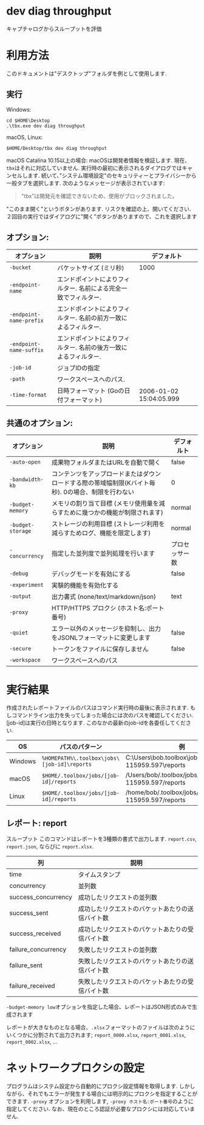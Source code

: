 # dev diag throughput

キャプチャログからスループットを評価 

# 利用方法

このドキュメントは"デスクトップ"フォルダを例として使用します.
## 実行

Windows:
```
cd $HOME\Desktop
.\tbx.exe dev diag throughput 
```

macOS, Linux:
```
$HOME/Desktop/tbx dev diag throughput 
```

macOS Catalina 10.15以上の場合: macOSは開発者情報を検証します. 現在、`tbx`はそれに対応していません. 実行時の最初に表示されるダイアログではキャンセルします. 続いて、”システム環境設定"のセキュリティーとプライバシーから一般タブを選択します.
次のようなメッセージが表示されています:
> "tbx"は開発元を確認できないため、使用がブロックされました。

"このまま開く"というボタンがあります. リスクを確認の上、開いてください. ２回目の実行ではダイアログに"開く”ボタンがありますので、これを選択します

## オプション:

| オプション              | 説明                                                            | デフォルト              |
|-------------------------|-----------------------------------------------------------------|-------------------------|
| `-bucket`               | バケットサイズ (ミリ秒)                                         | 1000                    |
| `-endpoint-name`        | エンドポイントによりフィルター. 名前による完全一致でフィルター. |                         |
| `-endpoint-name-prefix` | エンドポイントによりフィルター. 名前の前方一致によるフィルター. |                         |
| `-endpoint-name-suffix` | エンドポイントによりフィルター. 名前の後方一致によるフィルター. |                         |
| `-job-id`               | ジョブIDの指定                                                  |                         |
| `-path`                 | ワークスペースへのパス.                                         |                         |
| `-time-format`          | 日時フォーマット (Goの日付フォーマット)                         | 2006-01-02 15:04:05.999 |

## 共通のオプション:

| オプション        | 説明                                                                                               | デフォルト     |
|-------------------|----------------------------------------------------------------------------------------------------|----------------|
| `-auto-open`      | 成果物フォルダまたはURLを自動で開く                                                                | false          |
| `-bandwidth-kb`   | コンテンツをアップロードまたはダウンロードする際の帯域幅制限(Kバイト毎秒). 0の場合、制限を行わない | 0              |
| `-budget-memory`  | メモリの割り当て目標 (メモリ使用量を減らすために幾つかの機能が制限されます)                        | normal         |
| `-budget-storage` | ストレージの利用目標 (ストレージ利用を減らすためログ、機能を限定します)                            | normal         |
| `-concurrency`    | 指定した並列度で並列処理を行います                                                                 | プロセッサー数 |
| `-debug`          | デバッグモードを有効にする                                                                         | false          |
| `-experiment`     | 実験的機能を有効化する                                                                             |                |
| `-output`         | 出力書式 (none/text/markdown/json)                                                                 | text           |
| `-proxy`          | HTTP/HTTPS プロクシ (ホスト名:ポート番号)                                                          |                |
| `-quiet`          | エラー以外のメッセージを抑制し、出力をJSONLフォーマットに変更します                                | false          |
| `-secure`         | トークンをファイルに保存しません                                                                   | false          |
| `-workspace`      | ワークスペースへのパス                                                                             |                |

# 実行結果

作成されたレポートファイルのパスはコマンド実行時の最後に表示されます. もしコマンドライン出力を失ってしまった場合には次のパスを確認してください. [job-id]は実行の日時となります. このなかの最新のjob-idを各委任してください.

| OS      | パスのパターン                              | 例                                                     |
|---------|---------------------------------------------|--------------------------------------------------------|
| Windows | `%HOMEPATH%\.toolbox\jobs\[job-id]\reports` | C:\Users\bob\.toolbox\jobs\20190909-115959.597\reports |
| macOS   | `$HOME/.toolbox/jobs/[job-id]/reports`      | /Users/bob/.toolbox/jobs/20190909-115959.597/reports   |
| Linux   | `$HOME/.toolbox/jobs/[job-id]/reports`      | /home/bob/.toolbox/jobs/20190909-115959.597/reports    |

## レポート: report

スループット
このコマンドはレポートを3種類の書式で出力します. `report.csv`, `report.json`, ならびに `report.xlsx`.

| 列                  | 説明                                             |
|---------------------|--------------------------------------------------|
| time                | タイムスタンプ                                   |
| concurrency         | 並列数                                           |
| success_concurrency | 成功したリクエストの並列数                       |
| success_sent        | 成功したリクエストのバケットあたりの送信バイト数 |
| success_received    | 成功したリクエストのバケットあたりの受信バイト数 |
| failure_concurrency | 失敗したリクエストの並列数                       |
| failure_sent        | 失敗したリクエストのバケットあたりの送信バイト数 |
| failure_received    | 失敗したリクエストのバケットあたりの受信バイト数 |

`-budget-memory low`オプションを指定した場合、レポートはJSON形式のみで生成されます

レポートが大きなものとなる場合、`.xlsx`フォーマットのファイルは次のようにいくつかに分割されて出力されます; `report_0000.xlsx`, `report_0001.xlsx`, `report_0002.xlsx`, ...

# ネットワークプロクシの設定

プログラムはシステム設定から自動的にプロクシ設定情報を取得します. しかしながら、それでもエラーが発生する場合には明示的にプロクシを指定することができます. `-proxy` オプションを利用します, `-proxy ホスト名:ポート番号`のように指定してください. なお、現在のところ認証が必要なプロクシには対応していません.

